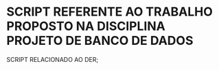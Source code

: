 # SCRIPT REFERENTE AO TRABALHO PROPOSTO NA DISCIPLINA PROJETO DE BANCO DE DADOS
SCRIPT RELACIONADO AO DER;
